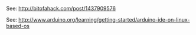 See:
http://bitofahack.com/post/1437909576

See:
http://www.arduino.org/learning/getting-started/arduino-ide-on-linux-based-os
